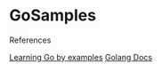 # GoSamples

References

[Learning Go by examples](https://gobyexample.com)
[Golang Docs](https://gobyexample.com)
